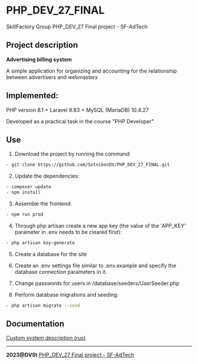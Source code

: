 # PHP_DEV_27_FINAL
SkillFactory Group PHP_DEV_27 Final project - SF-AdTech

## Project description 

**Advertising billing system**

A simple application for organizing and accounting for the relationship between advertisers and webmasters

## Implemented:

PHP version 8.1 + Laravel 8.83 + MySQL (MariaDB) 10.4.27

Developed as a practical task in the course "PHP Developer"


## Use

1. Download the project by running the command:
``` bash
- git clone https://github.com/SotnikovDV/PHP_DEV_27_FINAL.git
```

2. Update the dependencies:
``` bash
- composer update
- npm install
```

3. Assemble the frontend:
``` bash
- npm run prod
```

4. Through php artisan create a new app key (the value of the 'APP_KEY' parameter in .env needs to be cleared first):
``` bash
- php artisan key:generate
```
5. Create a database for the site

6. Create an .env settings file similar to .env.example and specify the database connection parameters in it.

7. Change passwords for users in /database/seeders/UserSeeder.php

8. Perform database migrations and seeding:
``` bash
- php artisan migrate --seed
```

## Documentation 

[Custom system description (rus)](description.md)

***
**2023@DVSt** [PHP_DEV_27 Final project - SF-AdTech](https://github.com/SotnikovDV/PHP_DEV_27_FINAL.git)